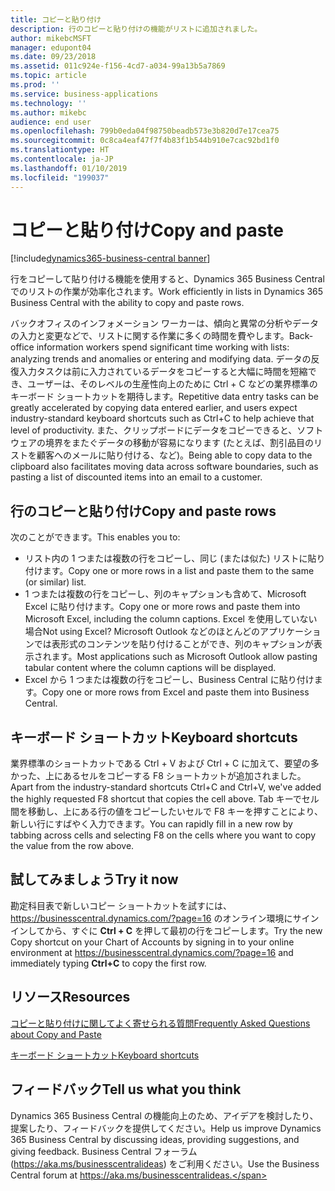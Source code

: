 ```yaml
---
title: コピーと貼り付け
description: 行のコピーと貼り付けの機能がリストに追加されました。
author: mikebcMSFT
manager: edupont04
ms.date: 09/23/2018
ms.assetid: 011c924e-f156-4cd7-a034-99a13b5a7869
ms.topic: article
ms.prod: ''
ms.service: business-applications
ms.technology: ''
ms.author: mikebc
audience: end user
ms.openlocfilehash: 799b0eda04f98750beadb573e3b820d7e17cea75
ms.sourcegitcommit: 0c8ca4eaf47f7f4b83f1b544b910e7cac92bd1f0
ms.translationtype: HT
ms.contentlocale: ja-JP
ms.lasthandoff: 01/10/2019
ms.locfileid: "199037"
---
```

#  <a name="copy-and-paste"></a><span data-ttu-id="fa260-103">コピーと貼り付け</span><span class="sxs-lookup"><span data-stu-id="fa260-103">Copy and paste</span></span>

[!include[dynamics365-business-central banner](../includes/dynamics365-business-central.md)]



<span data-ttu-id="fa260-104">行をコピーして貼り付ける機能を使用すると、Dynamics 365 Business Central でのリストの作業が効率化されます。</span><span class="sxs-lookup"><span data-stu-id="fa260-104">Work efficiently in lists in Dynamics 365 Business Central with the ability to copy and paste rows.</span></span>

<span data-ttu-id="fa260-105">バックオフィスのインフォメーション ワーカーは、傾向と異常の分析やデータの入力と変更などで、リストに関する作業に多くの時間を費やします。</span><span class="sxs-lookup"><span data-stu-id="fa260-105">Back-office information workers spend significant time working with lists: analyzing trends and anomalies or entering and modifying data.</span></span> <span data-ttu-id="fa260-106">データの反復入力タスクは前に入力されているデータをコピーすると大幅に時間を短縮でき、ユーザーは、そのレベルの生産性向上のために Ctrl + C などの業界標準のキーボード ショートカットを期待します。</span><span class="sxs-lookup"><span data-stu-id="fa260-106">Repetitive data entry tasks can be greatly accelerated by copying data entered earlier, and users expect industry-standard keyboard shortcuts such as Ctrl+C to help achieve that level of productivity.</span></span> <span data-ttu-id="fa260-107">また、クリップボードにデータをコピーできると、ソフトウェアの境界をまたぐデータの移動が容易になります (たとえば、割引品目のリストを顧客へのメールに貼り付ける、など)。</span><span class="sxs-lookup"><span data-stu-id="fa260-107">Being able to copy data to the clipboard also facilitates moving data across software boundaries, such as pasting a list of discounted items into an email to a customer.</span></span>

## <a name="copy-and-paste-rows"></a><span data-ttu-id="fa260-108">行のコピーと貼り付け</span><span class="sxs-lookup"><span data-stu-id="fa260-108">Copy and paste rows</span></span>
<span data-ttu-id="fa260-109">次のことができます。</span><span class="sxs-lookup"><span data-stu-id="fa260-109">This enables you to:</span></span>

* <span data-ttu-id="fa260-110">リスト内の 1 つまたは複数の行をコピーし、同じ (または似た) リストに貼り付けます。</span><span class="sxs-lookup"><span data-stu-id="fa260-110">Copy one or more rows in a list and paste them to the same (or similar) list.</span></span>
* <span data-ttu-id="fa260-111">1 つまたは複数の行をコピーし、列のキャプションも含めて、Microsoft Excel に貼り付けます。</span><span class="sxs-lookup"><span data-stu-id="fa260-111">Copy one or more rows and paste them into Microsoft Excel, including the column captions.</span></span>
  <span data-ttu-id="fa260-112">Excel を使用していない場合</span><span class="sxs-lookup"><span data-stu-id="fa260-112">Not using Excel?</span></span> <span data-ttu-id="fa260-113">Microsoft Outlook などのほとんどのアプリケーションでは表形式のコンテンツを貼り付けることができ、列のキャプションが表示されます。</span><span class="sxs-lookup"><span data-stu-id="fa260-113">Most applications such as Microsoft Outlook allow pasting tabular content where the column captions will be displayed.</span></span>
* <span data-ttu-id="fa260-114">Excel から 1 つまたは複数の行をコピーし、Business Central に貼り付けます。</span><span class="sxs-lookup"><span data-stu-id="fa260-114">Copy one or more rows from Excel and paste them into Business Central.</span></span>

## <a name="keyboard-shortcuts"></a><span data-ttu-id="fa260-115">キーボード ショートカット</span><span class="sxs-lookup"><span data-stu-id="fa260-115">Keyboard shortcuts</span></span>
<span data-ttu-id="fa260-116">業界標準のショートカットである Ctrl + V および Ctrl + C に加えて、要望の多かった、上にあるセルをコピーする F8 ショートカットが追加されました。</span><span class="sxs-lookup"><span data-stu-id="fa260-116">Apart from the industry-standard shortcuts Ctrl+C and Ctrl+V, we've added the highly requested F8 shortcut that copies the cell above.</span></span> <span data-ttu-id="fa260-117">Tab キーでセル間を移動し、上にある行の値をコピーしたいセルで F8 キーを押すことにより、新しい行にすばやく入力できます。</span><span class="sxs-lookup"><span data-stu-id="fa260-117">You can rapidly fill in a new row by tabbing across cells and selecting F8 on the cells where you want to copy the value from the row above.</span></span>

## <a name="try-it-now"></a><span data-ttu-id="fa260-118">試してみましょう</span><span class="sxs-lookup"><span data-stu-id="fa260-118">Try it now</span></span>
<span data-ttu-id="fa260-119">勘定科目表で新しいコピー ショートカットを試すには、https://businesscentral.dynamics.com/?page=16 のオンライン環境にサインインしてから、すぐに **Ctrl + C** を押して最初の行をコピーします。</span><span class="sxs-lookup"><span data-stu-id="fa260-119">Try the new Copy shortcut on your Chart of Accounts by signing in to your online environment at https://businesscentral.dynamics.com/?page=16 and immediately typing **Ctrl+C** to copy the first row.</span></span>

## <a name="resources"></a><span data-ttu-id="fa260-120">リソース</span><span class="sxs-lookup"><span data-stu-id="fa260-120">Resources</span></span>
[<span data-ttu-id="fa260-121">コピーと貼り付けに関してよく寄せられる質問</span><span class="sxs-lookup"><span data-stu-id="fa260-121">Frequently Asked Questions about Copy and Paste</span></span>](https://docs.microsoft.com/en-us/dynamics365/business-central/ui-copy-paste)

[<span data-ttu-id="fa260-122">キーボード ショートカット</span><span class="sxs-lookup"><span data-stu-id="fa260-122">Keyboard shortcuts</span></span>](https://aka.ms/bckeys)


<!--
### Who uses these features
These features are available to all desktop users without additional setup in the browser or Windows 10 companion app.
## Status
### Availability
Cloud, on-premises, hybrid
### Regional availability
No regional restrictions. Available to all Dynamics 365 Business Central supported markets.
-->

## <a name="tell-us-what-you-think"></a><span data-ttu-id="fa260-123">フィードバック</span><span class="sxs-lookup"><span data-stu-id="fa260-123">Tell us what you think</span></span>
<span data-ttu-id="fa260-124">Dynamics 365 Business Central の機能向上のため、アイデアを検討したり、提案したり、フィードバックを提供してください。</span><span class="sxs-lookup"><span data-stu-id="fa260-124">Help us improve Dynamics 365 Business Central by discussing ideas, providing suggestions, and giving feedback.</span></span> <span data-ttu-id="fa260-125">Business Central フォーラム (https://aka.ms/businesscentralideas) をご利用ください。</span><span class="sxs-lookup"><span data-stu-id="fa260-125">Use the Business Central forum at https://aka.ms/businesscentralideas.</span></span>
